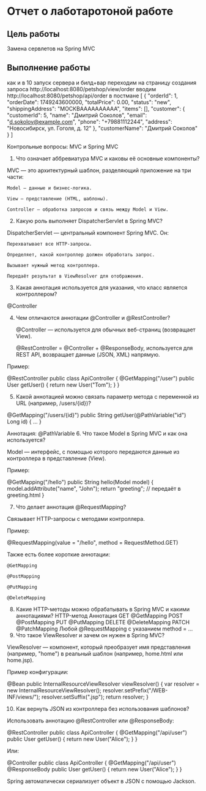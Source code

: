 # Отчет о лаботаротоной работе

## Цель работы
Замена сервлетов на Spring MVC
## Выполнение работы
как и в 10 запуск сервера и билд+вар
переходим на страницу создания запроса
http://localhost:8080/petshop/view/order
вводим
http://localhost:8080/petshop/api/order
в постмане
[
    {
        "orderId": 1,
        "orderDate": 1749243600000,
        "totalPrice": 0.00,
        "status": "new",
        "shippingAddress": "МОСКВАААААААААА",
        "items": [],
        "customer": {
            "customerId": 5,
            "name": "Дмитрий Соколов",
            "email": "d.sokolov@example.com",
            "phone": "+79881112244",
            "address": "Новосибирск, ул. Гоголя, д. 12"
        },
        "customerName": "Дмитрий Соколов"
    }
]


Контрольные вопросы:
MVC и Spring MVC
1. Что означает аббревиатура MVC и каковы её основные компоненты?

MVC — это архитектурный шаблон, разделяющий приложение на три части:

    Model — данные и бизнес-логика.

    View — представление (HTML, шаблоны).

    Controller — обработка запросов и связь между Model и View.

2. Какую роль выполняет DispatcherServlet в Spring MVC?

DispatcherServlet — центральный компонент Spring MVC.
Он:

    Перехватывает все HTTP-запросы.

    Определяет, какой контроллер должен обработать запрос.

    Вызывает нужный метод контроллера.

    Передаёт результат в ViewResolver для отображения.

3. Какая аннотация используется для указания, что класс является контроллером?

@Controller

4. Чем отличаются аннотации @Controller и @RestController?

    @Controller — используется для обычных веб-страниц (возвращает View).

    @RestController = @Controller + @ResponseBody, используется для REST API, возвращает данные (JSON, XML) напрямую.

Пример:

@RestController
public class ApiController {
    @GetMapping("/user")
    public User getUser() {
        return new User("Tom");
    }
}

5. Какой аннотацией можно связать параметр метода с переменной из URL (например, /users/{id})?

@GetMapping("/users/{id}")
public String getUser(@PathVariable("id") Long id) {
    ...
}

Аннотация: @PathVariable
6. Что такое Model в Spring MVC и как она используется?

Model — интерфейс, с помощью которого передаются данные из контроллера в представление (View).

Пример:

@GetMapping("/hello")
public String hello(Model model) {
    model.addAttribute("name", "John");
    return "greeting"; // передаёт в greeting.html
}

7. Что делает аннотация @RequestMapping?

Связывает HTTP-запросы с методами контроллера.

Пример:

@RequestMapping(value = "/hello", method = RequestMethod.GET)

Также есть более короткие аннотации:

    @GetMapping

    @PostMapping

    @PutMapping

    @DeleteMapping

8. Какие HTTP-методы можно обрабатывать в Spring MVC и какими аннотациями?
HTTP-метод	Аннотация
GET	@GetMapping
POST	@PostMapping
PUT	@PutMapping
DELETE	@DeleteMapping
PATCH	@PatchMapping
Любой	@RequestMapping с указанием method = ...
9. Что такое ViewResolver и зачем он нужен в Spring MVC?

ViewResolver — компонент, который преобразует имя представления (например, "home") в реальный шаблон (например, home.html или home.jsp).

Пример конфигурации:

@Bean
public InternalResourceViewResolver viewResolver() {
    var resolver = new InternalResourceViewResolver();
    resolver.setPrefix("/WEB-INF/views/");
    resolver.setSuffix(".jsp");
    return resolver;
}

10. Как вернуть JSON из контроллера без использования шаблонов?

Использовать аннотацию @RestController или @ResponseBody:

@RestController
public class ApiController {
    @GetMapping("/api/user")
    public User getUser() {
        return new User("Alice");
    }
}

Или:

@Controller
public class ApiController {
    @GetMapping("/api/user")
    @ResponseBody
    public User getUser() {
        return new User("Alice");
    }
}

Spring автоматически сериализует объект в JSON с помощью Jackson.